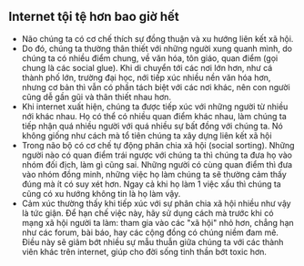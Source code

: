 ## Internet tội tệ hơn bao giờ hết
- Não chúng ta có cơ chế thích sự đồng thuận và xu hướng liên kết xã hội.
- Do đó, chúng ta thường thân thiết với những người xung quanh mình, do chúng ta có nhiều điểm chung, về văn hóa, tôn giáo, quan điểm (gọi chung là các social glue). Khi di chuyển tới các nơi lớn hơn, như cá thành phố lớn, trường đại học, nới tiếp xúc nhiều nền văn hóa hơn, nhưng cơ bản thì vẫn có phần tách biệt với các nơi khác, nên con người cũng dễ gần gũi và thân thiết nhau hơn.
- Khi internet xuất hiện, chúng ta được tiếp xúc với những người từ nhiều nới khác nhau. Họ có thể có nhiều quan điểm khác nhau, làm chúng ta tiếp nhận quá nhiều người với quá nhiều sự bất đồng với chúng ta. Nó không giống như cách mà tổ tiên chúng ta xây dựng liên kết xã hội
- Trong não bộ có cơ chế tự động phân chia xã hội (social sorting). Những người nào có quan điểm trái ngược với chúng ta thì chúng ta đưa họ vào nhóm đối địch, làm gì cũng sai. Những người có cùng quan điểm thì đưa vào nhóm đồng minh, những việc họ làm chúng ta sẽ thường cảm thấy đúng mà ít có suy xét hơn. Ngay cả khi họ làm 1 việc xấu thì chúng ta cũng có xu hướng không tin là họ làm vậy.
- Cảm xúc thường thấy khi tiếp xúc với sự phân chia xã hội nhiều như vậy là tức giận. Để hạn chế việc này, hãy sử dụng cách mà trước khi có mạng xã hội người ta làm: tham gia vào các "xã hội" nhỏ hơn, chẳng hạn như các forum, bài báo, hay các cộng đồng có chúng niềm đam mê. Điều này sẽ giảm bớt nhiều sự mẫu thuẫn giữa chúng ta với các thành viên khác trên internet, giúp cho đời sống tinh thần bớt toxic hơn.